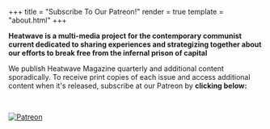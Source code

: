 +++
title = "Subscribe To Our Patreon!"
render = true
template = "about.html"
+++

**Heatwave is a multi-media project for the contemporary communist current dedicated to sharing experiences and strategizing together about our efforts to break free from the infernal prison of capital** 

We publish Heatwave Magazine quarterly and additional content sporadically. To receive print copies of each issue and access additional content when it's released, subscribe at our Patreon by **clicking below:** 

&nbsp;

<a href="https://www.patreon.com/profile/creators?u=158785705" rel="patreon">![Patreon](https://heatwavemag.github.io/processed_images/me.ac88643ad511de5c.png)</a>

